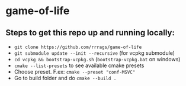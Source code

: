 # game-of-life

## Steps to get this repo up and running locally:

 - `git clone https://github.com/rrrags/game-of-life`
 - `git submodule update --init --recursive` (for vcpkg submodule)
 - `cd vcpkg && bootstrap-vcpkg.sh` (`bootstrap-vcpkg.bat` on windows)
 - `cmake --list-presets` to see available cmake presets
 - Choose preset. F.ex: `cmake --preset "conf-MSVC"`
 - Go to build folder and do `cmake --build .`


